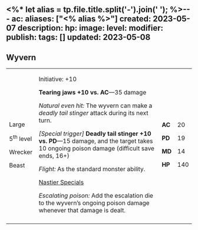 <%* let alias = tp.file.title.split('-').join(' '); %>---
ac: 
aliases: ["<% alias %>"]
created: 2023-05-07
description: 
hp: 
image: 
level: 
modifier: 
publish: 
tags: []
updated: 2023-05-08
---

## Wyvern

<table>
<colgroup>
<col style="width: 16%" />
<col style="width: 71%" />
<col style="width: 5%" />
<col style="width: 6%" />
</colgroup>
<tbody>
<tr class="odd">
<td><p>Large</p>
<p>5<sup>th</sup> level</p>
<p>Wrecker</p>
<p>Beast</p></td>
<td><p>Initiative: +10</p>
<p><strong>Tearing jaws +10 vs. AC</strong>—35 damage</p>
<p><em>Natural even hit:</em> The wyvern can make a <em>deadly tail
stinger</em> attack during its next turn.</p>
<p><em>[Special trigger]</em> <strong>Deadly tail stinger +10 vs.
PD</strong>—15 damage, and the target takes 10 ongoing poison damage
(difficult save ends, 16+)</p>
<p><em>Flight:</em> As the standard monster ability.</p>
<p><u>Nastier Specials</u></p>
<p><em>Escalating poison:</em> Add the escalation die to the wyvern’s
ongoing poison damage whenever that damage is dealt.</p></td>
<td><p><strong>AC</strong></p>
<p><strong>PD</strong></p>
<p><strong>MD</strong></p>
<p><strong>HP</strong></p></td>
<td><p>20</p>
<p>19</p>
<p>14</p>
<p>140</p></td>
</tr>
<tr class="even">
<td></td>
<td></td>
<td></td>
<td></td>
</tr>
</tbody>
</table>
